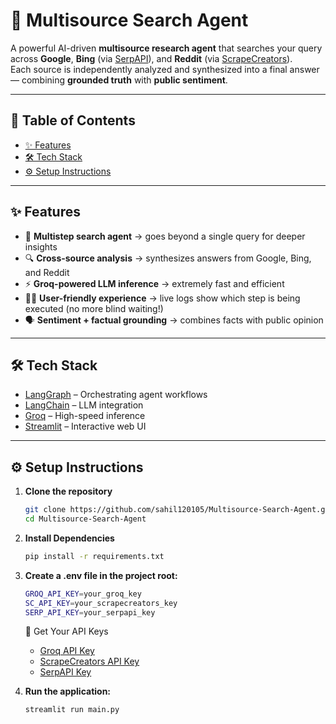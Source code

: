 # 🚀 Multisource Search Agent

A powerful AI-driven **multisource research agent** that searches your query across **Google**, **Bing** (via [SerpAPI](https://serpapi.com/)), and **Reddit** (via [ScrapeCreators](https://app.scrapecreators.com/)).  
Each source is independently analyzed and synthesized into a final answer — combining **grounded truth** with **public sentiment**.

---

## 📑 Table of Contents
- [✨ Features](#-features)
- [🛠️ Tech Stack](#️-tech-stack)
- [⚙️ Setup Instructions](#️-setup-instructions)


---

## ✨ Features
- 🧩 **Multistep search agent** → goes beyond a single query for deeper insights  
- 🔍 **Cross-source analysis** → synthesizes answers from Google, Bing, and Reddit  
- ⚡ **Groq-powered LLM inference** → extremely fast and efficient  
- 👨‍💻 **User-friendly experience** → live logs show which step is being executed (no more blind waiting!)  
- 🗣️ **Sentiment + factual grounding** → combines facts with public opinion  

---

## 🛠️ Tech Stack
- [LangGraph](https://github.com/langchain-ai/langgraph) – Orchestrating agent workflows  
- [LangChain](https://www.langchain.com/) – LLM integration  
- [Groq](https://groq.com/) – High-speed inference  
- [Streamlit](https://streamlit.io/) – Interactive web UI  

---

## ⚙️ Setup Instructions

1. **Clone the repository**
   ```bash
   git clone https://github.com/sahil120105/Multisource-Search-Agent.git
   cd Multisource-Search-Agent
   ```

2. **Install Dependencies**
   ```bash
   pip install -r requirements.txt
   ```

3. **Create a .env file in the project root:**
   ```bash
   GROQ_API_KEY=your_groq_key
   SC_API_KEY=your_scrapecreators_key
   SERP_API_KEY=your_serpapi_key
   ```
   🔑 Get Your API Keys
   - [Groq API Key](https://groq.com/)  
   - [ScrapeCreators API Key](https://app.scrapecreators.com)  
   - [SerpAPI Key](https://serpapi.com/)  


3. **Run the application:**
   ```bash
   streamlit run main.py
   ```